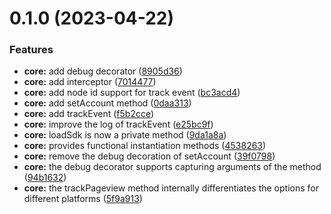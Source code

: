 # 0.1.0 (2023-04-22)


### Features

* **core:** add debug decorator ([8905d36](https://github.com/analyticsjs/web-analytics/commit/8905d367174b6e5131fbd1f5b056b9bf3c102109))
* **core:** add interceptor ([7014477](https://github.com/analyticsjs/web-analytics/commit/7014477ecaeea79b77096d3bb6b0d6b2713f6fc2))
* **core:** add node id support for track event ([bc3acd4](https://github.com/analyticsjs/web-analytics/commit/bc3acd41673eccd5afdfa00dbc6b9a2f83fe8b5e))
* **core:** add setAccount method ([0daa313](https://github.com/analyticsjs/web-analytics/commit/0daa31399e13d0997252d48e3ec76422f3167721))
* **core:** add trackEvent ([f5b2cce](https://github.com/analyticsjs/web-analytics/commit/f5b2ccea14bd0799133b54acb488f7966e5dbc43))
* **core:** improve the log of trackEvent ([e25bc9f](https://github.com/analyticsjs/web-analytics/commit/e25bc9f2a621ed8376d9c487c41833deb77e9726))
* **core:** loadSdk is now a private method ([9da1a8a](https://github.com/analyticsjs/web-analytics/commit/9da1a8ab83c7f4e567b80d5d98570114336a1e41))
* **core:** provides functional instantiation methods ([4538263](https://github.com/analyticsjs/web-analytics/commit/45382631fa340853ced4e71baee8a11dad8def2e))
* **core:** remove the debug decoration of setAccount ([39f0798](https://github.com/analyticsjs/web-analytics/commit/39f0798144283ebfa4f4a00fd2d7526d561895fb))
* **core:** the debug decorator supports capturing arguments of the method ([94b1632](https://github.com/analyticsjs/web-analytics/commit/94b16323972aaae509877c4d9296a7b750895058))
* **core:** the trackPageview method internally differentiates the options for different platforms ([5f9a913](https://github.com/analyticsjs/web-analytics/commit/5f9a913edd9ddfd6af13cbde56b58000b9478ef5))



